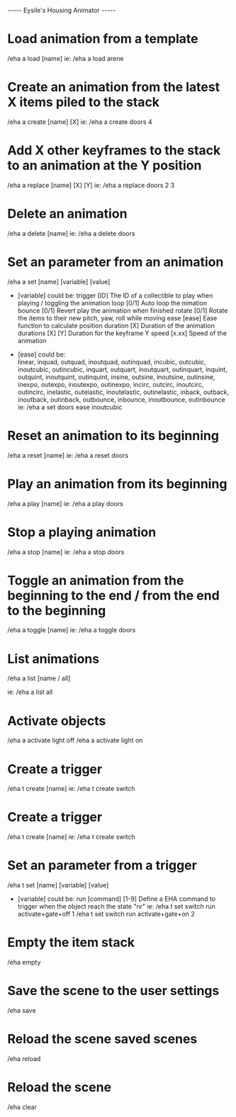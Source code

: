 ----- Eysile's Housing Animator -----

# Load animation from a template
/eha a load [name]
ie:
/eha a load arene


# Create an animation from the latest X items piled to the stack
/eha a create [name] [X]
ie:
/eha a create doors 4


# Add X other keyframes to the stack to an animation at the Y position
/eha a replace [name] [X] [Y]
ie:
/eha a replace doors 2 3


# Delete an animation
/eha a delete [name]
ie:
/eha a delete doors


# Set an parameter from an animation
/eha a set [name] [variable] [value]

* [variable] could be:
  trigger [ID]       The ID of a collectible to play when playing / toggling the animation
  loop [0/1]         Auto loop the nimation
  bounce [0/1]       Revert play the animation when finished
  rotate [0/1]       Rotate the items to their new pitch, yaw, roll while moving
  ease [ease]        Ease function to calculate position
  duration [X]       Duration of the animation
  durations [X] [Y]  Duration for the keyframe Y
  speed [x.xx]       Speed of the animation
  
* [ease] could be:  
  linear, inquad, outquad, inoutquad, outinquad, incubic, outcubic, inoutcubic, outincubic, inquart, outquart, 
  inoutquart, outinquart, inquint, outquint, inoutquint, outinquint, insine, outsine, inoutsine, outinsine, 
  inexpo, outexpo, inoutexpo, outinexpo, incirc, outcirc, inoutcirc, outincirc, inelastic, outelastic, 
  inoutelastic, outinelastic, inback, outback, inoutback, outinback, outbounce, inbounce, inoutbounce, outinbounce
ie:
/eha a set doors ease inoutcubic


# Reset an animation to its beginning
/eha a reset [name]
ie:
/eha a reset doors


# Play an animation from its beginning
/eha a play [name]
ie:
/eha a play doors


# Stop a playing animation
/eha a stop [name]
ie:
/eha a stop doors


# Toggle an animation from the beginning to the end / from the end to the beginning
/eha a toggle [name]
ie:
/eha a toggle doors


# List animations
/eha a list [name / all]

ie:
/eha a list all

# Activate objects
/eha a activate light off
/eha a activate light on

# Create a trigger
/eha t create [name]
ie:
/eha t create switch

# Create a trigger
/eha t create [name]
ie:
/eha t create switch

# Set an parameter from a trigger
/eha t set [name] [variable] [value]

* [variable] could be:
  run [command] [1-9]      Define a EHA command to trigger when the object reach the state "nr"
ie:
/eha t set switch run activate+gate+off 1
/eha t set switch run activate+gate+on 2

# Empty the item stack
/eha empty

# Save the scene to the user settings
/eha save

# Reload the scene saved scenes
/eha reload

# Reload the scene
/eha clear
